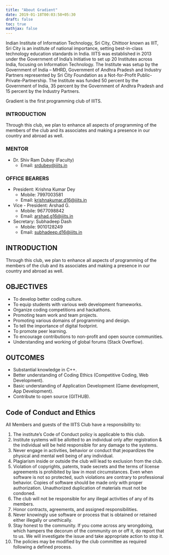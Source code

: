 ```yaml
---
title: "About Gradient"
date: 2019-01-18T00:03:58+05:30
draft: false
toc: true
mathjax: false
---
```


Indian Institute of Information Technology, Sri City, Chittoor known as IIIT, Sri City is an institute of national importance, setting best-in-class technology education standards in India. IIITS was established in 2013 under the Government of India’s Initiative to set up 20 Institutes across India, focusing on Information Technology. The Institute was setup by the Government of India – MHRD, Government of Andhra Pradesh and Industry Partners represented by Sri City Foundation as a Not-for-Profit Public-Private-Partnership. The Institute was funded 50 percent by the Government of India, 35 percent by the Government of Andhra Pradesh and 15 percent by the Industry Partners.

Gradient is the first programming club of IIITS.

### INTRODUCTION
Through this club, we plan to enhance all aspects of programming of the members of the club
and its associates and making a presence in our country and abroad as well.

### MENTOR
*   Dr. Shiv Ram Dubey (Faculty)
    *   Email: srdubey@iiits.in

### OFFICE BEARERS
*   President: Krishna Kumar Dey
    *   Mobile: 7997003581
    *   Email: krishnakumar.d16@iiits.in
*   Vice - President: Arshad G. 
    *   Mobile: 9677098842 
    *   Email: arshad.g16@iiits.in
*   Secretary: Subhadeep Dash
    *   Mobile: 9010128249 
    *   Email: subhadeep.d16@iiits.in

## INTRODUCTION
Through this club, we plan to enhance all aspects of programming of the members of the club
and its associates and making a presence in our country and abroad as well.

## OBJECTIVES
*   To develop better coding culture.
*   To equip students with various web development frameworks.
*   Organize coding competitions and hackathons.
*   Promoting team work and team projects.
*   Promoting various domains of programming and design.
*   To tell the importance of digital footprint.
*   To promote peer learning.
*   To encourage contributions to non-profit and open source communities.
*   Understanding and working of global forums (Stack Overflow).

## OUTCOMES
*   Substantial knowledge in C++.
*   Better understanding of Coding Ethics (Competitive Coding, Web Development).
*   Basic understanding of Application Development (Game development, App Development).
*   Contribute to open source (GITHUB).

## Code of Conduct and Ethics
All Members and guests of the IIITS Club have a responsibility to:  
  
1. The institute’s Code of Conduct policy is applicable to this club.
2. Institute systems will be allotted to an individual only after registration & the individual will be held responsible for any damage to the systems.
3. Never engage in activities, behavior or conduct that jeopardizes the physical and mental well being of any individual.
4. Plagiarism inside or outside the club will lead to exclusion from the club.
5. Violation of copyrights, patents, trade secrets and the terms of license agreements is prohibited by law in most circumstances. Even when software is not so protected, such violations are contrary to professional behavior. Copies of software should be made only with proper authorization. Unauthorized duplication of materials must not be condoned.
6. The club will not be responsible for any illegal activities of any of its members.
7. Honor contracts, agreements, and assigned responsibilities.
8. Never knowingly use software or process that is obtained or retained either illegally or unethically.
9. Stay honest to the community. If you come across any wrongdoing, which hampers the decorum of the community on or off it, do report that to us. We will investigate the issue and take appropriate action to stop it.
10. The policies may be modified by the club committee as required following a defined process.